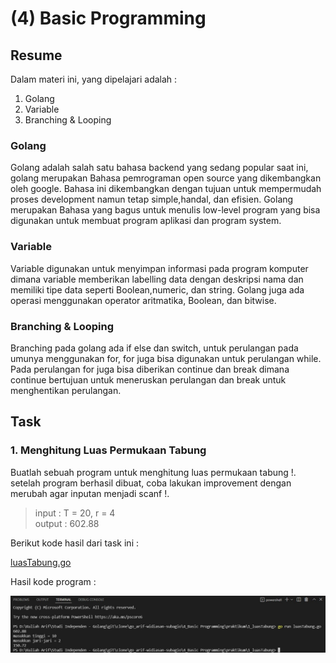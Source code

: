 # (4) Basic Programming

## Resume
Dalam materi ini, yang dipelajari adalah :
1. Golang
2. Variable
3. Branching & Looping

### Golang
Golang adalah salah satu bahasa backend yang sedang popular saat ini, golang merupakan Bahasa pemrograman open source yang dikembangkan oleh google. Bahasa ini dikembangkan dengan tujuan untuk mempermudah proses development namun tetap simple,handal, dan efisien. Golang merupakan Bahasa yang bagus untuk menulis low-level program yang bisa digunakan untuk membuat program aplikasi dan program system.

### Variable
Variable digunakan untuk menyimpan informasi pada program komputer dimana variable memberikan labelling data dengan deskripsi nama dan memiliki tipe data seperti Boolean,numeric, dan string. Golang juga ada operasi menggunakan operator aritmatika, Boolean, dan bitwise.

### Branching & Looping
Branching pada golang ada if else dan switch, untuk perulangan pada umunya menggunakan for, for juga bisa digunakan untuk perulangan while. Pada perulangan for juga bisa diberikan continue dan break dimana continue bertujuan untuk meneruskan perulangan dan break untuk menghentikan perulangan.

## Task
### 1. Menghitung Luas Permukaan Tabung
Buatlah sebuah program untuk menghitung luas permukaan tabung !. setelah program berhasil dibuat, coba lakukan improvement dengan merubah agar inputan menjadi scanf !.
> input : T = 20, r = 4  
output : 602.88

Berikut kode hasil dari task ini :

[luasTabung.go](./praktikum/1_luasTabung/luasTabung.go)

Hasil kode program :

<img src="./screenshots/1_luas_tabung.jpg" width="600">
